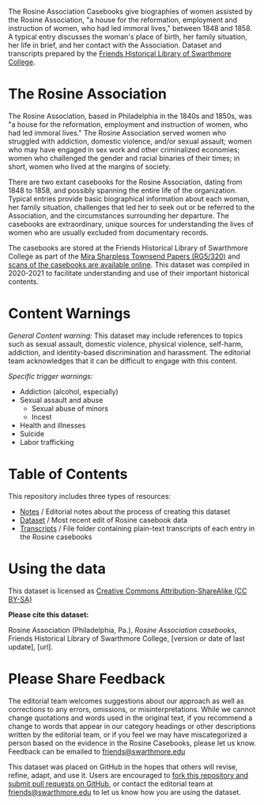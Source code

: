 The Rosine Association Casebooks give biographies of women assisted by the Rosine Association, "a house for the reformation, employment and instruction of women, who had led immoral lives," between 1848 and 1858. A typical entry discusses the woman's place of birth, her family situation, her life in brief, and her contact with the Association. Dataset and transcripts prepared by the [Friends Historical Library of Swarthmore College](https://swarthmore.edu/friends).

# The Rosine Association

The Rosine Association, based in Philadelphia in the 1840s and 1850s, was "a house for the reformation, employment and instruction of women, who had led immoral lives." The Rosine Association served women who struggled with addiction, domestic violence, and/or sexual assault; women who may have engaged in sex work and other criminalized economies; women who challenged the gender and racial binaries of their times; in short, women who lived at the margins of society. 

There are two extant casebooks for the Rosine Association, dating from 1848 to 1858, and possibly spanning the entire life of the organization. Typical entries provide basic biographical information about each woman, her family situation, challenges that led her to seek out or be referred to the Association, and the circumstances surrounding her departure. The casebooks are extraordinary, unique sources for understanding the lives of women who are usually excluded from documentary records.

The casebooks are stored at the Friends Historical Library of Swarthmore College as part of the [Mira Sharpless Townsend Papers (RG5/320)](http://archives.tricolib.brynmawr.edu/resources/sfhl-rg5-320) and [scans of the casebooks are available online](https://digitalcollections.tricolib.brynmawr.edu/collections/mira-sharpless-townsend-papers). This dataset was compiled in 2020-2021 to facilitate understanding and use of their important historical contents.

# Content Warnings
_General Content warning:_
This dataset may include references to topics such as sexual assault, domestic violence, physical violence, self-harm, addiction, and identity-based discrimination and harassment. The editorial team acknowledges that it can be difficult to engage with this content. 

_Specific trigger warnings:_
- Addiction (alcohol, especially)
- Sexual assault and abuse
  - Sexual abuse of minors
  - Incest
- Health and illnesses
- Suicide
- Labor trafficking 

# Table of Contents
This repository includes three types of resources:
- [Notes](editorial-notes.md) / Editorial notes about the process of creating this dataset
- [Dataset](rosine-data.csv) / Most recent edit of Rosine casebook data
- [Transcripts](rosine-transcripts/) / File folder containing plain-text transcripts of each entry in the Rosine casebooks

# Using the data
This dataset is licensed as [Creative Commons Attribution-ShareAlike (CC BY-SA)](https://creativecommons.org/licenses/by-sa/4.0/)

**Please cite this dataset:**

Rosine Association (Philadelphia, Pa.), _Rosine Association casebooks_, Friends Historical Library of Swarthmore College, [version or date of last update], [url].

# Please Share Feedback
The editorial team welcomes suggestions about our approach as well as corrections to any errors, omissions, or misinterpretations. While we cannot change quotations and words used in the original text, if you recommend a change to words that appear in our category headings or other descriptions written by the editorial team, or if you feel we may have miscategorized a person based on the evidence in the Rosine Casebooks, please let us know. Feedback can be emailed to friends@swarthmore.edu 

This dataset was placed on GitHub in the hopes that others will revise, refine, adapt, and use it. Users are encouraged to [fork this repository and submit pull requests on GitHub](https://docs.github.com/en/github/collaborating-with-pull-requests/getting-started/about-collaborative-development-models#fork-and-pull-model), or contact the editorial team at friends@swarthmore.edu to let us know how you are using the dataset. 
